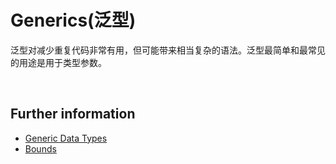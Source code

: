 # Generics(泛型)

泛型对减少重复代码非常有用，但可能带来相当复杂的语法。泛型最简单和最常见的用途是用于类型参数。

&nbsp;

## Further information 

* [Generic Data Types](https://doc.rust-lang.org/stable/book/ch10-01-syntax.html)
* [Bounds](https://doc.rust-lang.org/rust-by-example/generics/bounds.html)